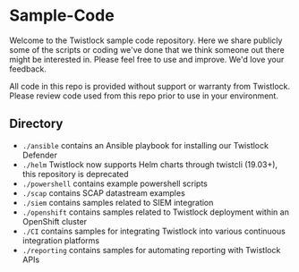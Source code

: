 Sample-Code
===========

Welcome to the Twistlock sample code repository.  Here we share publicly some of the scripts or coding we've done that we think someone out there might be interested in.  Please feel free to use and improve.  We'd love your feedback.

All code in this repo is provided without support or warranty from Twistlock.  Please review code used from this repo prior to use in your environment.

Directory
---------

* ```./ansible``` contains an Ansible playbook for installing our Twistlock Defender
* ```./helm``` Twistlock now supports Helm charts through twistcli (19.03+), this repository is deprecated 
* ```./powershell``` contains example powershell scripts
* ```./scap``` contains SCAP datastream examples
* ```./siem``` contains samples related to SIEM integration
* ```./openshift``` contains samples related to Twistlock deployment within an OpenShift cluster
* ```./CI``` contains samples for integrating Twistlock into various continuous integration platforms
* ```./reporting``` contains samples for automating reporting with Twistlock APIs
